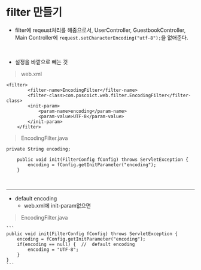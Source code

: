 # filter 만들기

+ filter에 reqeust처리를 해줌으로서, 
UserController, GuestbookController, Main Controller에 ```request.setCharacterEncoding("utf-8");```을 없애준다. 

<br>

+ 설정을 바깥으로 빼는 것 

> web.xml

```
<filter>
		<filter-name>EncodingFilter</filter-name>
		<filter-class>com.poscoict.web.filter.EncodingFilter</filter-class>
		<init-param>
			<param-name>encoding</param-name>
			<param-value>UTF-8</param-value>
		</init-param>
	</filter>
```

> EncodingFilter.java

```
private String encoding;

	public void init(FilterConfig fConfig) throws ServletException {
		encoding = fConfig.getInitParameter("encoding");
	}
```
   
<br>

---------

+ default encoding 
	+ web.xml에 init-param없으면
	
> EncodingFilter.java
	
	```
	public void init(FilterConfig fConfig) throws ServletException {
		encoding = fConfig.getInitParameter("encoding");
		if(encoding == null) {	//	default encoding
			encoding = "UTF-8";
		}
	}
	```
